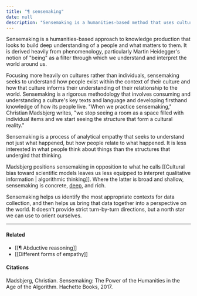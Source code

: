 ```yaml
---
title: "¶ sensemaking"
date: null
description: "Sensemaking is a humanities-based method that uses cultural understanding and empathy to interpret how people relate to their world, offering deep insights beyond data and algorithms."
---
```


Sensemaking is a humanities-based approach to knowledge production that looks to build deep understanding of a people and what matters to them. It is derived heavily from phenomenology, particularly Martin Heidegger's notion of "being" as a filter through which we understand and interpret the world around us.

Focusing more heavily on cultures rather than individuals, sensemaking seeks to understand how people exist within the context of their culture and how that culture informs their understanding of their relationship to the world. Sensemaking is a rigorous methodology that involves consuming and understanding a culture's key texts and language and developing firsthand knowledge of how its people live. "When we practice sensemaking," Christian Madsbjerg writes, "we stop seeing a room as a space filled with individual items and we start seeing the structure that form a cultural reality."

Sensemaking is a process of analytical empathy that seeks to understand not just what happened, but how people relate to what happened. It is less interested in what people think about things than the structures that undergird that thinking.

Madsbjerg positions sensemaking in opposition to what he calls [[Cultural bias toward scientific models leaves us less equipped to interpret qualitative information | algorithmic thinking]]. Where the latter is broad and shallow, sensemaking is concrete, [deep](https://publish.obsidian.md/mobydiction/notes/Sensemaking+produces+thick+data), and rich.

Sensemaking helps us identify the most appropriate contexts for data collection, and then helps us bring that data together into a perspective on the world. It doesn't provide strict turn-by-turn directions, but a north star we can use to orient ourselves.

---

#### Related

- [[¶ Abductive reasoning]]
- [[Different forms of empathy]]

#### Citations

Madsbjerg, Christian. Sensemaking: The Power of the Humanities in the Age of the Algorithm. Hachette Books, 2017.
